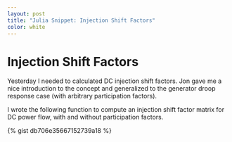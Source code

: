 ```yaml
---
layout: post
title: "Julia Snippet: Injection Shift Factors"
color: white
---
```


# Injection Shift Factors
Yesterday I needed to calculated DC injection shift factors. Jon gave me a nice introduction to the concept and generalized to the generator droop response case (with arbitrary participation factors).

I wrote the following function to compute an injection shift factor matrix for DC power flow, with and without participation factors.

{% gist db706e35667152739a18 %}
